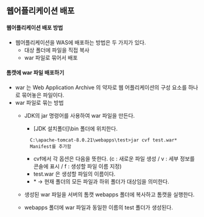 ## 웹어플리케이션 배포
 #### 웹어플리케이션 배포 방법
 - 웹어플리케이션을 WAS에 배포하는 방법은 두 가지가 있다.
    - 대상 폴더에 파일을 직접 복사
    - war 파일로 묶어서 배포

 #### 톰캣에 war 파일 배포하기
 - war 는 Web Application Archive 의 약자로 웹 어플리케이션의 구성 요소를 하나로 묶어놓은 파일이다.
 - war 파일로 묶는 방법
    - JDK의 jar 명령어를 사용하여 war 파일을 만든다.
        - [JDK 설치폴더]\bin 폴더에 위치한다.
        ```
          C:\apache-tomcat-8.0.21\webapps\test>jar cvf test.war*
          Manifest를 추가함
        ```
        - cvf에서 각 옵션은 다음을 뜻한다.
            (c : 새로운 파일 생성
            / v : 세부 정보를 콘솔에 표시
            / f : 생성할 파일 이름 지정)
        - test.war 은 생성할 파일의 이름이다.
        - \* → 현재 폴더의 모든 파일과 하위 폴더가 대상임을 의미한다.

    - 생성된 war 파일을 서버의 톰캣 webapps 폴더에 복사하고 톰캣을 실행한다.
    - webapps 폴더에 war 파일과 동일한 이름의 test 폴더가 생성된다.
